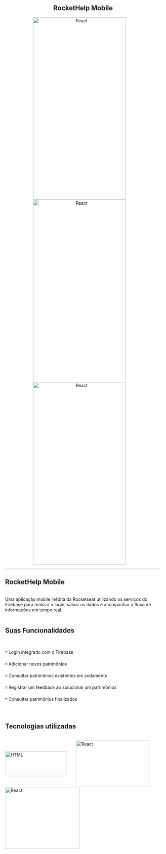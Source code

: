 

<h2 align="center">RocketHelp Mobile</h2>
<div align="center">
 <img align="center" alt="React" height="590" width="300" src="https://user-images.githubusercontent.com/64162307/198307264-80f568f8-a149-42b2-b1a4-200988df5a59.png" style="margin-right: 25px"/> 
 <img align="center" alt="React" height="590" width="300" src="https://user-images.githubusercontent.com/64162307/198307272-7a0a0337-fa85-4b2a-bd33-c2532e56e863.png" style="margin-right: 25px"/> 
 <img align="center" alt="React" height="590" width="300" src="https://user-images.githubusercontent.com/64162307/198307278-a8b90522-6fb6-493a-a05f-feed4ce45416.png" style="margin-right: 25px"/> 

</div>

<hr>

## RocketHelp Mobile
<br>
Uma aplicação mobile inédita da Rocketseat utilizando os serviços do Firebase para realizar o login, salvar os dados e acompanhar o fluxo de informações em tempo real. 
<br>
<br>

## Suas Funcionalidades
<br>
<p>
◽ Login integrado com o Firebase
</p>
<p>
◽ Adicionar novos patrimônios
</p>
<p>
◽ Consultar patrimônios existentes em andamento
</p>
<p>
◽ Registrar um feedback ao solucionar um patrimônios 
</p>
<p>
◽ Consultar patrimônios finalizados
</p>

<br>

## Tecnologias utilizadas
<br>
<!-- HTML -->
<!-- REACT NATIVE -->
<div>
<img align="center"  alt="HTML" width="200" height="80" src="https://braze-marketing-assets.s3.amazonaws.com/images/partner_logos/react-native.png" style="margin-right: 25px"/>
<img align="center" alt="React" height="150" width="240" src="https://www.etatvasoft.com/blog/wp-content/uploads/2020/10/Firebase.png" style="margin-right: 25px"/> 

<!-- CSS -->
<img align="center" alt="React" height="200" width="240" src="https://nativebase.io/img/nativebase-logo-dark.svg" style="margin-right: 25px"/> 
 </div>
<br>
<br>
